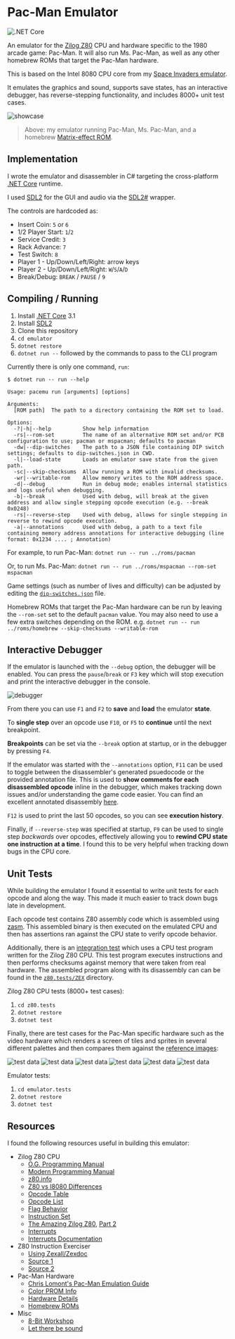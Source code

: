# Pac-Man Emulator

![.NET Core](https://github.com/Justin-Credible/pac-man-emulator/workflows/.NET%20Core/badge.svg)

An emulator for the [Zilog Z80](https://en.wikipedia.org/wiki/Zilog_Z80) CPU and hardware specific to the 1980 arcade game: Pac-Man. It will also run Ms. Pac-Man, as well as any other homebrew ROMs that target the Pac-Man hardware.

This is based on the Intel 8080 CPU core from my [Space Invaders emulator](https://github.com/Justin-Credible/space-invaders-emulator).

It emulates the graphics and sound, supports save states, has an interactive debugger, has reverse-stepping functionality, and includes 8000+ unit test cases.

![showcase](.readme/showcase.png)

> Above: my emulator running Pac-Man, Ms. Pac-Man, and a homebrew [Matrix-effect ROM](http://umlautllama.com/projects/pacdocs/).

## Implementation

I wrote the emulator and disassembler in C# targeting the cross-platform [.NET Core](https://dotnet.microsoft.com/) runtime.

I used [SDL2](https://www.libsdl.org/) for the GUI and audio via the [SDL2#](https://github.com/flibitijibibo/SDL2-CS) wrapper.

The controls are hardcoded as:

* Insert Coin: `5` or `6`
* 1/2 Player Start: `1`/`2`
* Service Credit: `3`
* Rack Advance: `7`
* Test Switch: `8`
* Player 1 - Up/Down/Left/Right: arrow keys
* Player 2 - Up/Down/Left/Right: `W`/`S`/`A`/`D`
* Break/Debug: `BREAK` / `PAUSE` / `9`

## Compiling / Running

1. Install [.NET Core](https://dotnet.microsoft.com/download) 3.1
2. Install [SDL2](https://www.libsdl.org/download-2.0.php)
3. Clone this repository
4. `cd emulator`
5. `dotnet restore`
6. `dotnet run --` followed by the commands to pass to the CLI program

Currently there is only one command, `run`:

```
$ dotnet run -- run --help

Usage: pacemu run [arguments] [options]

Arguments:
  [ROM path]  The path to a directory containing the ROM set to load.

Options:
  -?|-h|--help          Show help information
  -rs|--rom-set         The name of an alternative ROM set and/or PCB configuration to use; pacman or mspacman; defaults to pacman
  -dw|--dip-switches    The path to a JSON file containing DIP switch settings; defaults to dip-switches.json in CWD.
  -l|--load-state       Loads an emulator save state from the given path.
  -sc|--skip-checksums  Allow running a ROM with invalid checksums.
  -wr|--writable-rom    Allow memory writes to the ROM address space.
  -d|--debug            Run in debug mode; enables internal statistics and logs useful when debugging.
  -b|--break            Used with debug, will break at the given address and allow single stepping opcode execution (e.g. --break 0x0248)
  -rs|--reverse-step    Used with debug, allows for single stepping in reverse to rewind opcode execution.
  -a|--annotations      Used with debug, a path to a text file containing memory address annotations for interactive debugging (line format: 0x1234 .... ; Annotation)
```

For example, to run Pac-Man: `dotnet run -- run ../roms/pacman`

Or, to run Ms. Pac-Man: `dotnet run -- run ../roms/mspacman --rom-set mspacman`

Game settings (such as number of lives and difficulty) can be adjusted by editing the [`dip-switches.json`](emulator/dip-switches.json) file.

Homebrew ROMs that target the Pac-Man hardware can be run by leaving the `--rom-set` set to the default `pacman` value. You may also need to use a few extra switches depending on the ROM. e.g. `dotnet run -- run ../roms/homebrew --skip-checksums --writable-rom`

## Interactive Debugger

If the emulator is launched with the `--debug` option, the debugger will be enabled. You can press the `pause`/`break` or `F3` key which will stop execution and print the interactive debugger in the console.

![debugger](.readme/debugger.png)

From there you can use `F1` and `F2` to **save** and **load** the emulator **state**.

To **single step** over an opcode use `F10`, or `F5` to **continue** until the next breakpoint.

**Breakpoints** can be set via the `--break` option at startup, or in the debugger by pressing `F4`.

If the emulator was started with the `--annotations` option, `F11` can be used to toggle between the disassembler's generated psuedocode or the provided annotation file. This is used to **show comments for each disassembled opcode** inline in the debugger, which makes tracking down issues and/or understanding the game code easier. You can find an excellent annotated disassembly [here](https://github.com/BleuLlama/GameDocs/blob/master/disassemble/mspac.asm).

`F12` is used to print the last 50 opcodes, so you can see **execution history**.

Finally, if `--reverse-step` was specified at startup, `F9` can be used to single step _backwards_ over opcodes, effectively allowing you to **rewind CPU state one instruction at a time**. I found this to be very helpful when tracking down bugs in the CPU core.

## Unit Tests

While building the emulator I found it essential to write unit tests for each opcode and along the way. This made it much easier to track down bugs late in development.

Each opcode test contains Z80 assembly code which is assembled using [zasm](https://k1.spdns.de/Develop/Projects/zasm/Distributions/). This assembled binary is then executed on the emulated CPU and then has assertions ran against the CPU state to verify opcode behavior.

Additionally, there is an [integration test](z80.tests/Tests/CPUIntegrationTest.cs) which uses a CPU test program written for the Zilog Z80 CPU. This test program executes instructions and then performs checksums against memory that were taken from real hardware. The assembled program along with its disassembly can can be found in the [`z80.tests/ZEX`](z80.tests/ZEX) directory.

Zilog Z80 CPU tests (8000+ test cases):
1. `cd z80.tests`
2. `dotnet restore`
3. `dotnet test`

Finally, there are test cases for the Pac-Man specific hardware such as the video hardware which renders a screen of tiles and sprites in several different palettes and then compares them against the [reference images](emulator.tests/ReferenceData):

![test data](emulator.tests/ReferenceData/render-all-sprites-palette-1.bmp)
![test data](emulator.tests/ReferenceData/render-all-sprites-palette-3.bmp)
![test data](emulator.tests/ReferenceData/render-all-sprites-palette-24.bmp)
![test data](emulator.tests/ReferenceData/render-all-tiles-palette-1.bmp)
![test data](emulator.tests/ReferenceData/render-all-tiles-palette-3.bmp)
![test data](emulator.tests/ReferenceData/render-all-tiles-palette-24.bmp)

Emulator tests:
1. `cd emulator.tests`
2. `dotnet restore`
3. `dotnet test`

## Resources

I found the following resources useful in building this emulator:

* Zilog Z80 CPU
  * [O.G. Programming Manual](http://www.z80.info/zip/programming_the_z80_3rd_edition.pdf)
  * [Modern Programming Manual](http://www.zilog.com/force_download.php?filepath=YUhSMGNEb3ZMM2QzZHk1NmFXeHZaeTVqYjIwdlpHOWpjeTk2T0RBdlZVMHdNRGd3TG5Ca1pnPT0=)
  * [z80.info](https://www.z80.info)
  * [Z80 vs I8080 Differences](https://retrocomputing.stackexchange.com/a/1612)
  * [Opcode Table](http://clrhome.org/table)
  * [Opcode List](http://www.z80.info/z80oplist.txt)
  * [Flag Behavior](http://www.z80.info/z80href.txt)
  * [Instruction Set](http://z80-heaven.wikidot.com/instructions-set)
  * [The Amazing Zilog Z80](https://floooh.github.io/2016/06/15/the-amazing-z80.html), [Part 2](https://floooh.github.io/2016/07/12/z80-rust-ms1.html)
  * [Interrupts](https://z80journal.wordpress.com/2015/04/15/z80-interrupts/)
  * [Interrupts Documentation](http://www.z80.info/zip/z80-interrupts_rewritten.pdf)
* Z80 Instruction Exerciser
  * [Using Zexall/Zexdoc](http://jeffavery.ca/computers/macintosh_z80exerciser.html)
  * [Source 1](http://mdfs.net/Software/Z80/Exerciser/)
  * [Source 2](https://github.com/anotherlin/z80emu/tree/master/testfiles)
* Pac-Man Hardware
  * [Chris Lomont's Pac-Man Emulation Guide](https://www.lomont.org/software/games/pacman/PacmanEmulation.pdf)
  * [Color PROM Info](https://aarongiles.com/mamemem/part3.html)
  * [Hardware Details](https://simonowen.com/articles/pacemu/)
  * [Homebrew ROMs](http://umlautllama.com/projects/pacdocs/)
* Misc
  * [8-Bit Workshop](https://8bitworkshop.com/)
  * [Let there be sound](https://nicolasallemand.com/2019/12/12/let-there-be-sound/)
